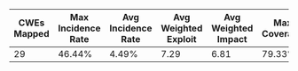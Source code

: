 | CWEs Mapped | Max Incidence Rate | Avg Incidence Rate | Avg Weighted Exploit | Avg Weighted Impact | Max Coverage | Avg Coverage | Total Occurrences | Total CVEs |
| ----------- | ------------------ | ------------------ | -------------------- | ------------------- | ------------ | ------------ | ----------------- | ---------- |
| 29          | 46.44%             | 4.49%              | 7.29                 | 6.81                | 79.33%       | 34.85%       | 233,788           | 3,075      |
